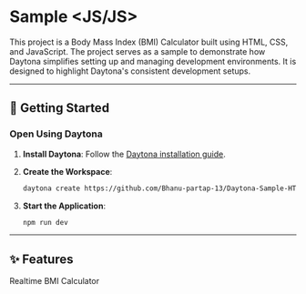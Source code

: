 # Sample <JS/JS>

This project is a Body Mass Index (BMI) Calculator built using HTML, CSS, and JavaScript. The project serves as a sample to demonstrate how Daytona simplifies setting up and managing development environments. It is designed to highlight Daytona's consistent development setups.

---

## 🚀 Getting Started  

### Open Using Daytona  

1. **Install Daytona**: Follow the [Daytona installation guide](https://www.daytona.io/docs/installation/installation/).  
2. **Create the Workspace**:  
   ```bash  
   daytona create https://github.com/Bhanu-partap-13/Daytona-Sample-HTML-CSS-Javascript 
   ```  

3. **Start the Application**:  
   ```bash  
   npm run dev
   ```  

---

## ✨ Features  

Realtime BMI Calculator